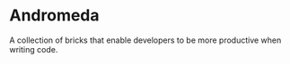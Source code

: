 # Andromeda

A collection of bricks that enable developers to be more productive when writing code.
